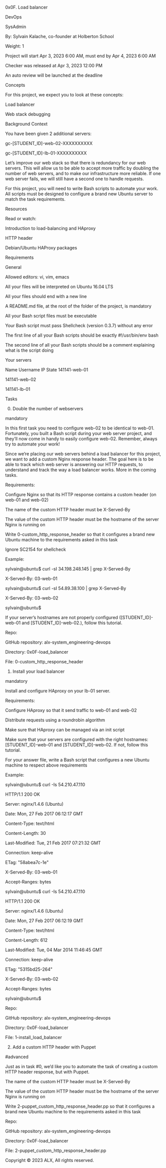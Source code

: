 0x0F. Load balancer

DevOps

SysAdmin

 By: Sylvain Kalache, co-founder at Holberton School

 Weight: 1

 Project will start Apr 3, 2023 6:00 AM, must end by Apr 4, 2023 6:00 AM

 Checker was released at Apr 3, 2023 12:00 PM

 An auto review will be launched at the deadline

Concepts

For this project, we expect you to look at these concepts:

Load balancer

Web stack debugging

Background Context

You have been given 2 additional servers:

gc-[STUDENT_ID]-web-02-XXXXXXXXXX

gc-[STUDENT_ID]-lb-01-XXXXXXXXXX

Let’s improve our web stack so that there is redundancy for our web servers. This will allow us to be able to accept more traffic by doubling the number of web servers, and to make our infrastructure more reliable. If one web server fails, we will still have a second one to handle requests.

For this project, you will need to write Bash scripts to automate your work. All scripts must be designed to configure a brand new Ubuntu server to match the task requirements.

Resources

Read or watch:

Introduction to load-balancing and HAproxy

HTTP header

Debian/Ubuntu HAProxy packages

Requirements

General

Allowed editors: vi, vim, emacs

All your files will be interpreted on Ubuntu 16.04 LTS

All your files should end with a new line

A README.md file, at the root of the folder of the project, is mandatory

All your Bash script files must be executable

Your Bash script must pass Shellcheck (version 0.3.7) without any error

The first line of all your Bash scripts should be exactly #!/usr/bin/env bash

The second line of all your Bash scripts should be a comment explaining what is the script doing

Your servers

Name	Username	IP	State	141141-web-01				

141141-web-02				

141141-lb-01				

Tasks

0. Double the number of webservers

mandatory

In this first task you need to configure web-02 to be identical to web-01. Fortunately, you built a Bash script during your web server project, and they’ll now come in handy to easily configure web-02. Remember, always try to automate your work!

Since we’re placing our web servers behind a load balancer for this project, we want to add a custom Nginx response header. The goal here is to be able to track which web server is answering our HTTP requests, to understand and track the way a load balancer works. More in the coming tasks.

Requirements:

Configure Nginx so that its HTTP response contains a custom header (on web-01 and web-02)

The name of the custom HTTP header must be X-Served-By

The value of the custom HTTP header must be the hostname of the server Nginx is running on

Write 0-custom_http_response_header so that it configures a brand new Ubuntu machine to the requirements asked in this task

Ignore SC2154 for shellcheck

Example:

sylvain@ubuntu$ curl -sI 34.198.248.145 | grep X-Served-By

X-Served-By: 03-web-01

sylvain@ubuntu$ curl -sI 54.89.38.100 | grep X-Served-By

X-Served-By: 03-web-02

sylvain@ubuntu$

If your server’s hostnames are not properly configured ([STUDENT_ID]-web-01 and [STUDENT_ID]-web-02.), follow this tutorial.

Repo:

GitHub repository: alx-system_engineering-devops

Directory: 0x0F-load_balancer

File: 0-custom_http_response_header

   

1. Install your load balancer

mandatory

Install and configure HAproxy on your lb-01 server.

Requirements:

Configure HAproxy so that it send traffic to web-01 and web-02

Distribute requests using a roundrobin algorithm

Make sure that HAproxy can be managed via an init script

Make sure that your servers are configured with the right hostnames: [STUDENT_ID]-web-01 and [STUDENT_ID]-web-02. If not, follow this tutorial.

For your answer file, write a Bash script that configures a new Ubuntu machine to respect above requirements

Example:

sylvain@ubuntu$ curl -Is 54.210.47.110

HTTP/1.1 200 OK

Server: nginx/1.4.6 (Ubuntu)

Date: Mon, 27 Feb 2017 06:12:17 GMT

Content-Type: text/html

Content-Length: 30

Last-Modified: Tue, 21 Feb 2017 07:21:32 GMT

Connection: keep-alive

ETag: "58abea7c-1e"

X-Served-By: 03-web-01

Accept-Ranges: bytes

sylvain@ubuntu$ curl -Is 54.210.47.110

HTTP/1.1 200 OK

Server: nginx/1.4.6 (Ubuntu)

Date: Mon, 27 Feb 2017 06:12:19 GMT

Content-Type: text/html

Content-Length: 612

Last-Modified: Tue, 04 Mar 2014 11:46:45 GMT

Connection: keep-alive

ETag: "5315bd25-264"

X-Served-By: 03-web-02

Accept-Ranges: bytes

sylvain@ubuntu$

Repo:

GitHub repository: alx-system_engineering-devops

Directory: 0x0F-load_balancer

File: 1-install_load_balancer

   

2. Add a custom HTTP header with Puppet

#advanced

Just as in task #0, we’d like you to automate the task of creating a custom HTTP header response, but with Puppet.

The name of the custom HTTP header must be X-Served-By

The value of the custom HTTP header must be the hostname of the server Nginx is running on

Write 2-puppet_custom_http_response_header.pp so that it configures a brand new Ubuntu machine to the requirements asked in this task

Repo:

GitHub repository: alx-system_engineering-devops

Directory: 0x0F-load_balancer

File: 2-puppet_custom_http_response_header.pp

   

Copyright © 2023 ALX, All rights reserved.
